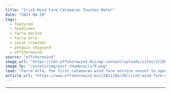 ```yaml
---
title: "Irish Wind Farm Catamaran Touches Water"
date: "2021-04-28"
tags: 
  - featured
  - headlines
  - farra marine
  - farra orla
  - incat crowther
  - penguin shipyard
  - offshorewind
source: "offshorewind"
image_url: "https://cdn.offshorewind.biz/wp-content/uploads/sites/2/2021/04/28104502/Irish-Wind-Farm-Catamaran-Touches-Water.png"
image_fp: "/assets/img/post_thumbnails/9.png"
lead: "Farra Orla, the first catamaran wind farm service vessel to operate under the Irish"
article_url: "https://www.offshorewind.biz/2021/04/28/irish-wind-farm-catamaran-touches-water/"
---
```


---
